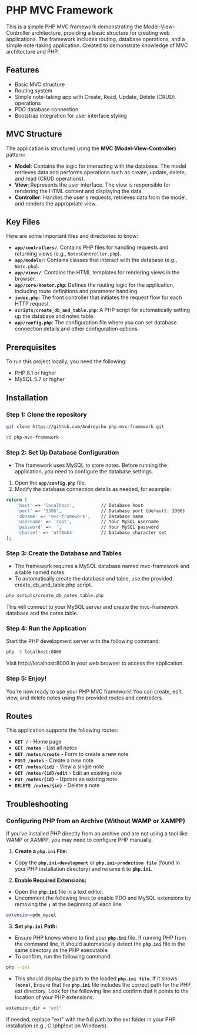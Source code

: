 # PHP MVC Framework

This is a simple PHP MVC framework demonstrating the Model-View-Controller architecture, providing a basic structure for creating web applications. The framework includes routing, database operations, and a simple note-taking application. Created to demonstrate knowledge of MVC architecture and PHP.

## Features
- Basic MVC structure
- Routing system
- Simple note-taking app with Create, Read, Update, Delete (CRUD) operations
- PDO database connection
- Bootstrap integration for user interface styling

## MVC Structure
The application is structured using the **MVC (Model-View-Controller)** pattern:

- **Model**: Contains the logic for interacting with the database. The model retrieves data and performs operations such as create, update, delete, and read (CRUD operations).
- **View**: Represents the user interface. The view is responsible for rendering the HTML content and displaying the data.
- **Controller**: Handles the user's requests, retrieves data from the model, and renders the appropriate view.

## Key Files
Here are some important files and directories to know:

- **`app/controllers/`**: Contains PHP files for handling requests and returning views (e.g., `NotesController.php`).
- **`app/models/`**: Contains classes that interact with the database (e.g., `Note.php`).
- **`app/views/`**: Contains the HTML templates for rendering views in the browser.
- **`app/core/Router.php`**: Defines the routing logic for the application, including route definitions and parameter handling.
- **`index.php`**: The front controller that initiates the request flow for each HTTP request.
- **`scripts/create_db_and_table.php`**: A PHP script for automatically setting up the database and notes table.
- **`app/config.php`**: The configuration file where you can set database connection details and other configuration options.

## Prerequisites
To run this project locally, you need the following:
- PHP 8.1 or higher
- MySQL 5.7 or higher

## Installation

### Step 1: Clone the repository
```bash
git clone https://github.com/Andreycho php-mvc-framework.git

cd php-mvc-framework
```

### Step 2: Set Up Database Configuration
- The framework uses MySQL to store notes. Before running the application, you need to configure the database settings.

1. Open the **`app/config.php`** file.
2. Modify the database connection details as needed, for example:

```bash
return [
    'host' => 'localhost',          // Database host
    'port' => '3306',               // Database port (default: 3306)
    'dbname' => 'mvc-framework',    // Database name
    'username' => 'root',           // Your MySQL username
    'password' => '',               // Your MySQL password
    'charset' => 'utf8mb4'          // Database character set
];
```
### Step 3: Create the Database and Tables
- The framework requires a MySQL database named mvc-framework and a table named notes.
- To automatically create the database and table, use the provided create_db_and_table.php script.

```bash
php scripts/create_db_notes_table.php
```

This will connect to your MySQL server and create the mvc-framework database and the notes table.

### Step 4: Run the Application
Start the PHP development server with the following command:

```bash
php -S localhost:8000
```
Visit http://localhost:8000 in your web browser to access the application.

### Step 5: Enjoy!

You're now ready to use your PHP MVC framework! You can create, edit, view, and delete notes using the provided routes and controllers.

## Routes 

This application supports the following routes:

- **`GET /`** - Home page
- **`GET /notes`** - List all notes
- **`GET /notes/create`** - Form to create a new note
- **`POST /notes`** - Create a new note
- **`GET /notes/{id}`** - View a single note
- **`GET /notes/{id}/edit`** - Edit an existing note
- **`PUT /notes/{id}`** - Update an existing note
- **`DELETE /notes/{id}`** - Delete a note

## Troubleshooting

### Configuring PHP from an Archive (Without WAMP or XAMPP)

If you've installed PHP directly from an archive and are not using a tool like WAMP or XAMPP, you may need to configure PHP manually.

1. **Create a **`php.ini`** File:**
- Copy the **`php.ini-development`** or **`php.ini-production file`** (found in your PHP installation directory) and rename it to **`php.ini`**.

2. **Enable Required Extensions:**
- Open the **`php.ini`** file in a text editor.
- Uncomment the following lines to enable PDO and MySQL extensions by removing the **`;`** at the beginning of each line:

```bash
extension=pdo_mysql
```

3. **Set **`php.ini`** Path:**
- Ensure PHP knows where to find your **`php.ini`** file. If running PHP from the command line, it should automatically detect the **`php.ini`** file in the same directory as the PHP executable.
- To confirm, run the following command:
```bash
php --ini 
```
- This should display the path to the loaded **`php.ini file`**. If it shows **`(none)`**, Ensure that the **`php.ini`** file includes the correct path for the PHP ext directory. Look for the following line and confirm that it points to the location of your PHP extensions:
```bash
extension_dir = "ext"
```
If needed, replace "ext" with the full path to the ext folder in your PHP installation (e.g., C:\php\ext on Windows).